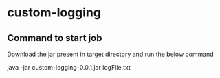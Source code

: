# custom-logging

## Command to start job
Download the jar present in target directory and run the below command

java -jar custom-logging-0.0.1.jar logFile.txt
